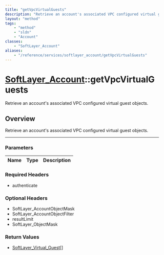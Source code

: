 ```yaml
---
title: "getVpcVirtualGuests"
description: "Retrieve an account's associated VPC configured virtual guest objects."
layout: "method"
tags:
    - "method"
    - "sldn"
    - "Account"
classes:
    - "SoftLayer_Account"
aliases:
    - "/reference/services/softlayer_account/getVpcVirtualGuests"
---
```

# [SoftLayer_Account](/reference/services/SoftLayer_Account)::getVpcVirtualGuests


Retrieve an account's associated VPC configured virtual guest objects.


## Overview 
Retrieve an account's associated VPC configured virtual guest objects.

-----

### Parameters 
|Name | Type | Description |
| --- | --- | --- |


### Required Headers
* authenticate


### Optional Headers
* SoftLayer_AccountObjectMask
* SoftLayer_AccountObjectFilter
* resultLimit
* SoftLayer_ObjectMask

### Return Values
* <a href='/reference/datatypes/SoftLayer_Virtual_Guest'>SoftLayer_Virtual_Guest[] </a>




